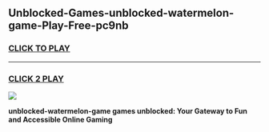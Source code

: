 
## Unblocked-Games-unblocked-watermelon-game-Play-Free-pc9nb
<h3>
<a href="https://premium76.site?title=unblocked-watermelon-game&ref=15A">CLICK TO PLAY</a></h3>
<hr>

<h3>
<a href="https://premium76.site?title=unblocked-watermelon-game&ref=15A">CLICK 2 PLAY</a>
  
</h3>

<a href="https://premium76.site?title=unblocked-watermelon-game&ref=15A"><img src="https://clearcache.store/games.png"></a>


**unblocked-watermelon-game games unblocked: Your Gateway to Fun and Accessible Online Gaming**
